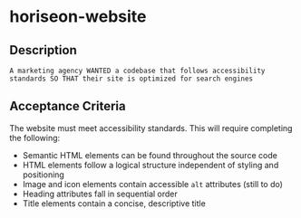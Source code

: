 # horiseon-website

## Description 

```
A marketing agency WANTED a codebase that follows accessibility standards SO THAT their site is optimized for search engines
```

## Acceptance Criteria

The website must meet accessibility standards. This will require completing the following:

* Semantic HTML elements can be found throughout the source code
* HTML elements follow a logical structure independent of styling and positioning
* Image and icon elements contain accessible `alt` attributes (still to do)
* Heading attributes fall in sequential order
* Title elements contain a concise, descriptive title
